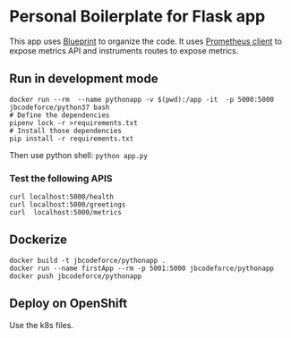 # Personal Boilerplate for Flask app

This app uses [Blueprint](https://realpython.com/flask-blueprint/) to organize the code. It uses [Prometheus client](https://github.com/prometheus/client_python) to expose metrics API and instruments routes to expose metrics.

## Run in development mode

```shell
docker run --rm  --name pythonapp -v $(pwd):/app -it  -p 5000:5000 jbcodeforce/python37 bash 
# Define the dependencies
pipenv lock -r >requirements.txt
# Install those dependencies
pip install -r requirements.txt
```

Then use python shell: `python app.py`

### Test the following APIS

```shell
curl localhost:5000/health
curl localhost:5000/greetings
curl  localhost:5000/metrics
```

## Dockerize

```shell
docker build -t jbcodeforce/pythonapp .
docker run --name firstApp --rm -p 5001:5000 jbcodeforce/pythonapp
docker push jbcodeforce/pythonapp
```

## Deploy on OpenShift

Use the k8s files.
